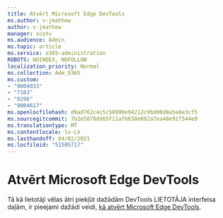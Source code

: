 ```yaml
---
title: Atvērt Microsoft Edge DevTools
ms.author: v-jmathew
author: v-jmathew
manager: scotv
ms.audience: Admin
ms.topic: article
ms.service: o365-administration
ROBOTS: NOINDEX, NOFOLLOW
localization_priority: Normal
ms.collection: Adm_O365
ms.custom:
- "9004033"
- "7103"
- "8296"
- "9004617"
ms.openlocfilehash: d9ad762c4c5c50990e94212c9bd00d8a5e8e3cf5
ms.sourcegitcommit: 7b2e5078dd65f11af6650e692a7ea48e91f544e0
ms.translationtype: MT
ms.contentlocale: lv-LV
ms.lasthandoff: 04/02/2021
ms.locfileid: "51505717"
---
```

# <a name="open-microsoft-edge-devtools"></a>Atvērt Microsoft Edge DevTools

Tā kā lietotāji vēlas ātri piekļūt dažādām DevTools LIETOTĀJA interfeisa daļām, ir pieejami dažādi veidi, [kā atvērt Microsoft Edge DevTools](https://go.microsoft.com/fwlink/?linkid=2135152).
